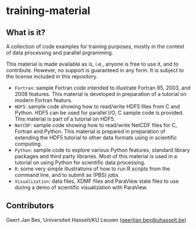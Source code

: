 training-material
=================

What is it?
-----------
A collection of code examples for training purposes, mostly in the
context of data processing and parallel prgramming.

This material is made available as is, i.e., anyone is free to use it,
and to contribute.  However, no support is guaranteed in any form.  It
is subject to the license included in this repository.

* `Fortran`: sample Fortran code intended to illustrate Fortran 95, 2003,
    and 2008 features.  This material is developed in preparation of a
    tutorial on modern Fortran featurs.
* `HDF5`: sample code showing how to read/write HDF5 files from C and
    Python.  HDF5 can be used for parallel I/O, C sample code is provided.
    This material is part of a tutorial on  HDF5.
* `NetCDF`: sample code showing how to read/write NetCDF files for C,
    Fortran and Python.  This material is prepared in preparation of
    extending the HDF5 tutorial to other data formats using in scientific
    computing.
* `Python`: sample code to explore various Python features, standard
    library packages and third party libraries.  Most of this material is
    used in a tutorial on using Python for scientific data processing.
* `R`: some very simple illustrations of how to run R scripts from the
    command line, and to submit as (PBS) jobs
* `Visualization`: data files, XDMF files and ParaView state files to
    use during a demo of scientific visualization with ParaView.

Contributors
------------
Geert Jan Bex, Universiteit Hasselt/KU Leuven (geertjan.bex@uhasselt.be)

